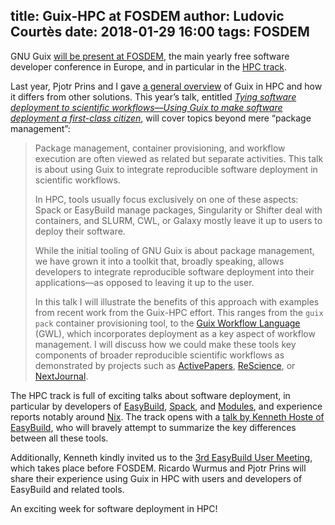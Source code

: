 title: Guix-HPC at FOSDEM
author: Ludovic Courtès
date: 2018-01-29 16:00
tags: FOSDEM
---

GNU Guix [will be present at
FOSDEM](https://www.gnu.org/software/guix/blog/2018/meet-guix-at-fosdem-2018/),
the main yearly free software developer conference in Europe, and in
particular in the [HPC
track](https://fosdem.org/2018/schedule/track/hpc,_big_data,_and_data_science/).

Last year, Pjotr Prins and I gave [a general
overview](https://archive.fosdem.org/2017/schedule/event/hpc_deployment_guix/)
of Guix in HPC and how it differs from other solutions.  This year’s
talk, entitled [_Tying software deployment to scientific workflows—Using
Guix to make software deployment a first-class
citizen_](https://fosdem.org/2018/schedule/event/guix_workflows/), will
cover topics beyond mere “package management”:

> Package management, container provisioning, and workflow execution are
> often viewed as related but separate activities.  This talk is about
> using Guix to integrate reproducible software deployment in scientific
> workflows.
>
> In HPC, tools usually focus exclusively on one of these aspects: Spack
> or EasyBuild manage packages, Singularity or Shifter deal with
> containers, and SLURM, CWL, or Galaxy mostly leave it up to users to
> deploy their software.
>
> While the initial tooling of GNU Guix is about package management, we
> have grown it into a toolkit that, broadly speaking, allows developers
> to integrate reproducible software deployment into their
> applications—as opposed to leaving it up to the user.
>
> In this talk I will illustrate the benefits of this approach with
> examples from recent work from the Guix-HPC effort. This ranges from
> the `guix pack` container provisioning tool, to the [Guix Workflow
> Language](http://guixwl.org) (GWL), which incorporates deployment as a
> key aspect of workflow management.  I will discuss how we could make
> these tools key components of broader reproducible scientific
> workflows as demonstrated by projects such as
> [ActivePapers](http://www.activepapers.org/),
> [ReScience](https://rescience.github.io/), or
> [NextJournal](https://nextjournal.com/).

The HPC track is full of exciting talks about software deployment, in
particular by developers of
[EasyBuild](https://easybuilders.github.io/easybuild/),
[Spack](https://spack.io/), and
[Modules](http://modules.sourceforge.net/), and experience reports
notably around [Nix](https://nixos.org/nix/).  The track opens with a
[talk by Kenneth Hoste of
EasyBuild](https://fosdem.org/2018/schedule/event/installing_software_for_scientists/),
who will bravely attempt to summarize the key differences between all
these tools.

Additionally, Kenneth kindly invited us to the [3rd EasyBuild User
Meeting](https://github.com/easybuilders/easybuild/wiki/3rd-EasyBuild-User-Meeting),
which takes place before FOSDEM.  Ricardo Wurmus and Pjotr Prins will
share their experience using Guix in HPC with users and developers of
EasyBuild and related tools.

An exciting week for software deployment in HPC!
